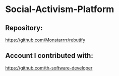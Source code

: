 # Social-Activism-Platform
## Repository:
https://github.com/Monstarrrr/rebutify

## Account I contributed with:
https://github.com/th-software-developer
